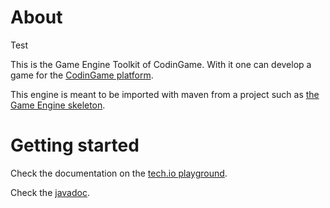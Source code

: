 # About

Test

This is the Game Engine Toolkit of CodinGame. With it one can develop a game for the [CodinGame platform](https://www.codingame.com).

This engine is meant to be imported with maven from a project such as [the Game Engine skeleton](https://github.com/CodinGame/game-skeleton).

# Getting started

Check the documentation on the [tech.io playground](https://www.codingame.com/playgrounds/25775).

Check the [javadoc](https://codingame.github.io/codingame-game-engine/).